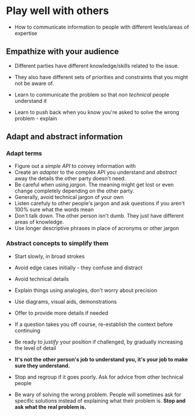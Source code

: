 # Play well with others

* How to communicate information to people with different levels/areas of expertise

## Empathize with your audience

* Different parties have different knowledge/skills related to the issue.
* They also have different sets of priorities and constraints that you might not be aware of.

* Learn to communicate the problem so that _non technical_ people understand it
* Learn to push back when you know you're asked to solve the wrong problem - explain


## Adapt and abstract information

### Adapt terms

* Figure out a _simple API_ to convey information with
* Create an _adapter_ to the complex API you understand and _abstract_ away the details the other party doesn't need.
* Be careful when using _jargon_. The meaning might get lost or even change completely depending on the other party.
* Generally, avoid technical jargon of your own
* Listen carefuly to other people's jargon and ask questions if you aren't 100% sure what the words mean
* Don't talk down. The other person isn't dumb. They just have different areas of knowledge.
* Use longer descriptive phrases in place of acronyms or other jargon

### Abstract concepts to simplify them

* Start slowly, in broad strokes
* Avoid edge cases initially - they confuse and distract
* Avoid technical details
* Explain things using analogies, don't worry about precision
* Use diagrams, visual aids, demonstrations
* Offer to provide more details if needed
* If a question takes you off course, re-establish the context before continuing
* Be ready to _justify_ your position if challenged, by gradually increasing the level of detail

* **It's not the other person's job to understand you, it's your job to make sure they understand.**
* Stop and regroup if it goes poorly. Ask for advice from other technical people
* Be wary of solving the wrong problem. People will sometimes ask for specific solutions instead of explaining what their problem is. **Stop and ask what the real problem is.**
